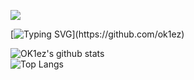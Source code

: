<a href="https://www.buymeacoffee.com/OK1ez"><img src="https://img.buymeacoffee.com/button-api/?text=Support me <3&emoji=🥤&slug=OK1ez&button_colour=141220&font_colour=ffffff&font_family=Lato&outline_colour=ffffff&coffee_colour=FFDD00" /></a>

[![Typing SVG](https://readme-typing-svg.herokuapp.com?font=Fira+Code&weight=700&pause=1000&color=ED3F84&width=435&lines=Hey%2C+I'm+OK1ez!)](https://github.com/ok1ez)

![OK1ez's github stats](https://github-readme-stats.vercel.app/api?username=ok1ez&count_private=true&include_all_commits=true&theme=radical&hide_border=true)
  </BR>
![Top Langs](https://github-readme-stats.vercel.app/api/top-langs/?username=ok1ez&count_private=true&include_all_commits=true&theme=radical&hide_border=true)

